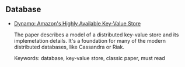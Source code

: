 ## Database

* [Dynamo: Amazon's Highly Available Key-Value Store](https://www.allthingsdistributed.com/files/amazon-dynamo-sosp2007.pdf)

  The paper describes a model of a distributed key-value store and its implemetation details.
  It's a foundation for many of the modern distributed databases, like Cassandra or Riak.

  Keywords: database, key-value store, classic paper, must read
